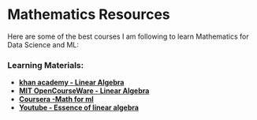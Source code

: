 # Mathematics Resources  

Here are some of the best courses I am following to learn Mathematics for Data Science and ML: 

###  Learning Materials:  
- **[khan academy - Linear Algebra](https://www.khanacademy.org/math/linear-algebra)**  
- **[MIT OpenCourseWare - Linear Algebra](https://ocw.mit.edu/courses/18-06-linear-algebra-spring-2010/)**
- **[Coursera -Math for ml](https://www.coursera.org/programs/learning-program-for-family-iwira/specializations/mathematics-for-machine-learning-and-data-science?source=search)**
- **[Youtube - Essence of linear algebra](https://www.youtube.com/playlist?list=PLZHQObOWTQDPD3MizzM2xVFitgF8hE_ab)** 



